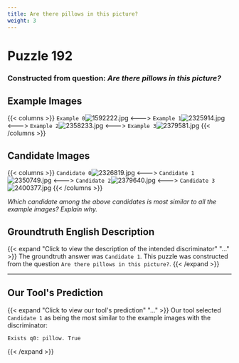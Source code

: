 ```yaml
---
title: Are there pillows in this picture?
weight: 3
---
```


# Puzzle 192
### Constructed from question: _Are there pillows in this picture?_


## Example Images
{{< columns >}}
`Example 0`![1592222.jpg](/gqa_images/1592222.jpg)
<--->
`Example 1`![2325914.jpg](/gqa_images/2325914.jpg)
<--->
`Example 2`![2358233.jpg](/gqa_images/2358233.jpg)
<--->
`Example 3`![2379581.jpg](/gqa_images/2379581.jpg)
{{< /columns >}}

## Candidate Images
{{< columns >}}
`Candidate 0`![2326819.jpg](/gqa_images/2326819.jpg)
<--->
`Candidate 1`![2350749.jpg](/gqa_images/2350749.jpg)
<--->
`Candidate 2`![2379640.jpg](/gqa_images/2379640.jpg)
<--->
`Candidate 3`![2400377.jpg](/gqa_images/2400377.jpg)
{{< /columns >}}

*Which candidate among the above candidates is most similar to all the example images? Explain why.*

## Groundtruth English Description

{{< expand "Click to view the description of the intended discriminator" "..." >}}
The groundtruth answer was `Candidate 1`. This puzzle was constructed from the question `Are there pillows in this picture?`.
{{< /expand >}}

---

## Our Tool's Prediction

{{< expand "Click to view our tool's prediction" "..." >}}
Our tool selected `Candidate 1` as being the most similar to the example images with the discriminator:
```plaintext
Exists q0: pillow. True
```
{{< /expand >}}
